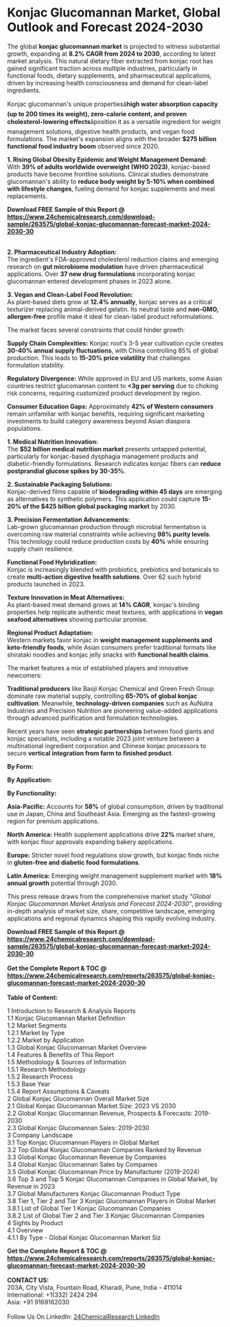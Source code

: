 <h1>Konjac Glucomannan Market, Global Outlook and Forecast 2024-2030</h1><p>The global <strong>konjac glucomannan market</strong> is projected to witness substantial growth, expanding at <strong>8.2% CAGR from 2024 to 2030</strong>, according to latest market analysis. This natural dietary fiber extracted from konjac root has gained significant traction across multiple industries, particularly in functional foods, dietary supplements, and pharmaceutical applications, driven by increasing health consciousness and demand for clean-label ingredients.</p><p>Konjac glucomannan's unique propertiesâ<strong>high water absorption capacity (up to 200 times its weight), zero-calorie content, and proven cholesterol-lowering effects</strong>âposition it as a versatile ingredient for weight management solutions, digestive health products, and vegan food formulations. The market's expansion aligns with the broader <strong>$275 billion functional food industry boom</strong> observed since 2020.</p><p><strong>1. Rising Global Obesity Epidemic and Weight Management Demand:</strong><br>
With <strong>39% of adults worldwide overweight (WHO 2023)</strong>, konjac-based products have become frontline solutions. Clinical studies demonstrate glucomannan's ability to <strong>reduce body weight by 5-10% when combined with lifestyle changes</strong>, fueling demand for konjac supplements and meal replacements.</p><div><b>Download FREE Sample of this Report @ 
            <a href="https://www.24chemicalresearch.com/download-sample/263575/global-konjac-glucomannan-forecast-market-2024-2030-30">
            https://www.24chemicalresearch.com/download-sample/263575/global-konjac-glucomannan-forecast-market-2024-2030-30</a></b></div><br><p><strong>2. Pharmaceutical Industry Adoption:</strong><br>
The ingredient's FDA-approved cholesterol reduction claims and emerging research on <strong>gut microbiome modulation</strong> have driven pharmaceutical applications. Over <strong>37 new drug formulations</strong> incorporating konjac glucomannan entered development phases in 2023 alone.</p><p><strong>3. Vegan and Clean-Label Food Revolution:</strong><br>
As plant-based diets grow at <strong>12.4% annually</strong>, konjac serves as a critical texturizer replacing animal-derived gelatin. Its neutral taste and <strong>non-GMO, allergen-free</strong> profile make it ideal for clean-label product reformulations.</p><p>The market faces several constraints that could hinder growth:</p><p><strong>Supply Chain Complexities:</strong> Konjac root's 3-5 year cultivation cycle creates <strong>30-40% annual supply fluctuations</strong>, with China controlling 85% of global production. This leads to <strong>15-20% price volatility</strong> that challenges formulation stability.</p><p><strong>Regulatory Divergence:</strong> While approved in EU and US markets, some Asian countries restrict glucomannan content to <strong>&lt;3g per serving</strong> due to choking risk concerns, requiring customized product development by region.</p><p><strong>Consumer Education Gaps:</strong> Approximately <strong>42% of Western consumers</strong> remain unfamiliar with konjac benefits, requiring significant marketing investments to build category awareness beyond Asian diaspora populations.</p><p><strong>1. Medical Nutrition Innovation:</strong><br>
The <strong>$52 billion medical nutrition market</strong> presents untapped potential, particularly for konjac-based dysphagia management products and diabetic-friendly formulations. Research indicates konjac fibers can <strong>reduce postprandial glucose spikes by 30-35%</strong>.</p><p><strong>2. Sustainable Packaging Solutions:</strong><br>
Konjac-derived films capable of <strong>biodegrading within 45 days</strong> are emerging as alternatives to synthetic polymers. This application could capture <strong>15-20% of the $425 billion global packaging market</strong> by 2030.</p><p><strong>3. Precision Fermentation Advancements:</strong><br>
Lab-grown glucomannan production through microbial fermentation is overcoming raw material constraints while achieving <strong>98% purity levels</strong>. This technology could reduce production costs by <strong>40%</strong> while ensuring supply chain resilience.</p><p><strong>Functional Food Hybridization:</strong><br>
	Konjac is increasingly blended with probiotics, prebiotics and botanicals to create <strong>multi-action digestive health solutions</strong>. Over 62 such hybrid products launched in 2023.</p><p><strong>Texture Innovation in Meat Alternatives:</strong><br>
	As plant-based meat demand grows at <strong>14% CAGR</strong>, konjac's binding properties help replicate authentic meat textures, with applications in <strong>vegan seafood alternatives</strong> showing particular promise.</p><p><strong>Regional Product Adaptation:</strong><br>
	Western markets favor konjac in <strong>weight management supplements and keto-friendly foods</strong>, while Asian consumers prefer traditional formats like shirataki noodles and konjac jelly snacks with <strong>functional health claims</strong>.</p><p>The market features a mix of established players and innovative newcomers:</p><p><strong>Traditional producers</strong> like Baoji Konjac Chemical and Green Fresh Group dominate raw material supply, controlling <strong>65-70% of global konjac cultivation</strong>. Meanwhile, <strong>technology-driven companies</strong> such as AuNutra Industries and Precision Nutrition are pioneering value-added applications through advanced purification and formulation technologies.</p><p>Recent years have seen <strong>strategic partnerships</strong> between food giants and konjac specialists, including a notable 2023 joint venture between a multinational ingredient corporation and Chinese konjac processors to secure <strong>vertical integration from farm to finished product</strong>.</p><p><strong>By Form:</strong></p><p><strong>By Application:</strong></p><p><strong>By Functionality:</strong></p><p><strong>Asia-Pacific:</strong> Accounts for <strong>58%</strong> of global consumption, driven by traditional use in Japan, China and Southeast Asia. Emerging as the fastest-growing region for premium applications.</p><p><strong>North America:</strong> Health supplement applications drive <strong>22%</strong> market share, with konjac flour approvals expanding bakery applications.</p><p><strong>Europe:</strong> Stricter novel food regulations slow growth, but konjac finds niche in <strong>gluten-free and diabetic food formulations</strong>.</p><p><strong>Latin America:</strong> Emerging weight management supplement market with <strong>18% annual growth</strong> potential through 2030.</p><p>This press release draws from the comprehensive market study <em>"Global Konjac Glucomannan Market Analysis and Forecast 2024-2030"</em>, providing in-depth analysis of market size, share, competitive landscape, emerging applications and regional dynamics shaping this rapidly evolving industry.</p><div><b>Download FREE Sample of this Report @ 
            <a href="https://www.24chemicalresearch.com/download-sample/263575/global-konjac-glucomannan-forecast-market-2024-2030-30">
            https://www.24chemicalresearch.com/download-sample/263575/global-konjac-glucomannan-forecast-market-2024-2030-30</a></b></div><br><div><b>Get the Complete Report & TOC @ 
            <a href="https://www.24chemicalresearch.com/reports/263575/global-konjac-glucomannan-forecast-market-2024-2030-30">
            https://www.24chemicalresearch.com/reports/263575/global-konjac-glucomannan-forecast-market-2024-2030-30</a></b></div><br>
            <b>Table of Content:</b><p>1 Introduction to Research & Analysis Reports<br />
    1.1 Konjac Glucomannan Market Definition<br />
    1.2 Market Segments<br />
        1.2.1 Market by Type<br />
        1.2.2 Market by Application<br />
    1.3 Global Konjac Glucomannan Market Overview<br />
    1.4 Features & Benefits of This Report<br />
    1.5 Methodology & Sources of Information<br />
        1.5.1 Research Methodology<br />
        1.5.2 Research Process<br />
        1.5.3 Base Year<br />
        1.5.4 Report Assumptions & Caveats<br />
2 Global Konjac Glucomannan Overall Market Size<br />
    2.1 Global Konjac Glucomannan Market Size: 2023 VS 2030<br />
    2.2 Global Konjac Glucomannan Revenue, Prospects & Forecasts: 2019-2030<br />
    2.3 Global Konjac Glucomannan Sales: 2019-2030<br />
3 Company Landscape<br />
    3.1 Top Konjac Glucomannan Players in Global Market<br />
    3.2 Top Global Konjac Glucomannan Companies Ranked by Revenue<br />
    3.3 Global Konjac Glucomannan Revenue by Companies<br />
    3.4 Global Konjac Glucomannan Sales by Companies<br />
    3.5 Global Konjac Glucomannan Price by Manufacturer (2019-2024)<br />
    3.6 Top 3 and Top 5 Konjac Glucomannan Companies in Global Market, by Revenue in 2023<br />
    3.7 Global Manufacturers Konjac Glucomannan Product Type<br />
    3.8 Tier 1, Tier 2 and Tier 3 Konjac Glucomannan Players in Global Market<br />
        3.8.1 List of Global Tier 1 Konjac Glucomannan Companies<br />
        3.8.2 List of Global Tier 2 and Tier 3 Konjac Glucomannan Companies<br />
4 Sights by Product<br />
    4.1 Overview<br />
        4.1.1 By Type - Global Konjac Glucomannan Market Siz</p><div><b>Get the Complete Report & TOC @ 
            <a href="https://www.24chemicalresearch.com/reports/263575/global-konjac-glucomannan-forecast-market-2024-2030-30">
            https://www.24chemicalresearch.com/reports/263575/global-konjac-glucomannan-forecast-market-2024-2030-30</a></b></div><br><b>CONTACT US:</b><br>
            203A, City Vista, Fountain Road, Kharadi, Pune, India - 411014<br>
            International: +1(332) 2424 294<br>
            Asia: +91 9169162030 <br><br>
            Follow Us On LinkedIn: <a href="https://www.linkedin.com/company/24chemicalresearch/">24ChemicalResearch LinkedIn</a>